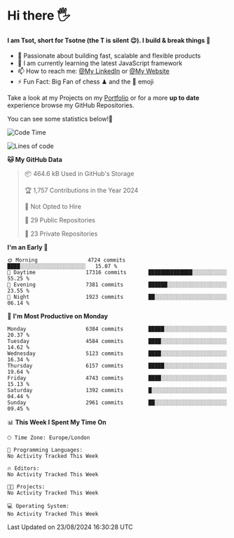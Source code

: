 # Hi there :raised_hand_with_fingers_splayed:
#### I am Tsot, short for Tsotne (the T is silent :wink:). I build & break things :space_invader:
- :telescope: Passionate about building fast, scalable and flexible products
- :seedling: I am currently learning the latest JavaScript framework 
- :mailbox: How to reach me: [@My LinkedIn](https://www.linkedin.com/in/tsotne-gvadzabia/) or [@My Website](https://tsotne.co.uk/contact)
- :zap: Fun Fact: Big Fan of chess ♟ and the 👾 emoji

Take a look at my Projects on my [Portfolio](https://tsotne.co.uk/) or for a more **up to date** experience browse my GitHub Repositories.

You can see some statistics below!:space_invader:
<!--START_SECTION:waka-->
![Code Time](http://img.shields.io/badge/Code%20Time-761%20hrs%202%20mins-blue)

![Lines of code](https://img.shields.io/badge/From%20Hello%20World%20I%27ve%20Written-11.7%20million%20lines%20of%20code-blue)

**🐱 My GitHub Data** 

> 📦 464.6 kB Used in GitHub's Storage 
 > 
> 🏆 1,757 Contributions in the Year 2024
 > 
> 🚫 Not Opted to Hire
 > 
> 📜 29 Public Repositories 
 > 
> 🔑 23 Private Repositories 
 > 
**I'm an Early 🐤** 

```text
🌞 Morning                4724 commits        ████░░░░░░░░░░░░░░░░░░░░░   15.07 % 
🌆 Daytime                17316 commits       ██████████████░░░░░░░░░░░   55.25 % 
🌃 Evening                7381 commits        ██████░░░░░░░░░░░░░░░░░░░   23.55 % 
🌙 Night                  1923 commits        ██░░░░░░░░░░░░░░░░░░░░░░░   06.14 % 
```
📅 **I'm Most Productive on Monday** 

```text
Monday                   6384 commits        █████░░░░░░░░░░░░░░░░░░░░   20.37 % 
Tuesday                  4584 commits        ████░░░░░░░░░░░░░░░░░░░░░   14.62 % 
Wednesday                5123 commits        ████░░░░░░░░░░░░░░░░░░░░░   16.34 % 
Thursday                 6157 commits        █████░░░░░░░░░░░░░░░░░░░░   19.64 % 
Friday                   4743 commits        ████░░░░░░░░░░░░░░░░░░░░░   15.13 % 
Saturday                 1392 commits        █░░░░░░░░░░░░░░░░░░░░░░░░   04.44 % 
Sunday                   2961 commits        ██░░░░░░░░░░░░░░░░░░░░░░░   09.45 % 
```


📊 **This Week I Spent My Time On** 

```text
🕑︎ Time Zone: Europe/London

💬 Programming Languages: 
No Activity Tracked This Week

🔥 Editors: 
No Activity Tracked This Week

🐱‍💻 Projects: 
No Activity Tracked This Week

💻 Operating System: 
No Activity Tracked This Week
```


 Last Updated on 23/08/2024 16:30:28 UTC
<!--END_SECTION:waka-->

